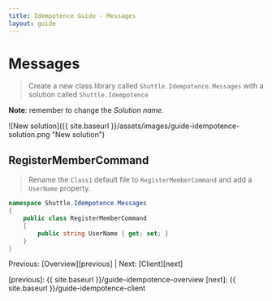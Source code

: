 ```yaml
---
title: Idempotence Guide - Messages
layout: guide
---
```

<script src="{{ site.baseurl }}/assets/js/guide-idempotence.js"></script>
<script>shuttle.guideData.selectedItemName = 'guide-idempotence-messages'</script>
# Messages

> Create a new class library called `Shuttle.Idempotence.Messages` with a solution called `Shuttle.Idempotence`

**Note**: remember to change the *Solution name*.

![New solution]({{ site.baseurl }}/assets/images/guide-idempotence-solution.png "New solution")

## RegisterMemberCommand

> Rename the `Class1` default file to `RegisterMemberCommand` and add a `UserName` property.

``` c#
namespace Shuttle.Idempotence.Messages
{
	public class RegisterMemberCommand
	{
		public string UserName { get; set; }
	}
}
```

Previous: [Overview][previous] | Next: [Client][next]

[previous]: {{ site.baseurl }}/guide-idempotence-overview
[next]: {{ site.baseurl }}/guide-idempotence-client
